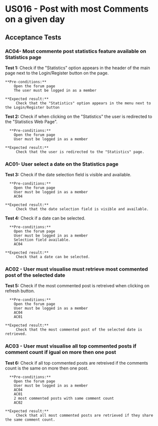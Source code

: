 # US016 -  Post with most Comments on a given day

## Acceptance Tests

### AC04- Most commente post statistics feature available on Statistics page
**Test 1:** Check if the "Statistics" option appears in the header of the main page next to the Login/Register button on the page.

    **Pre-conditions:** 
        Open the forum page
        The user must be logged in as a member
        
    **Expected result:**
         Check that the "Statistics" option appears in the menu next to the Login/Register button 

**Test 2:** Check if when clicking on the "Statistics" the user is redirected to the "Statistics Web Page". 

      **Pre-conditions:** 
        Open the forum page
        User must be logged in as a member
        
    **Expected result:**
         Check that the user is redirected to the "Statistics" page.


### AC01- User select a date on the Statistics page
**Test 3:** Check if the date selection field is visible and available. 

      **Pre-conditions:** 
        Open the forum page
        User must be logged in as a member
        AC04
        
    **Expected result:**
         Check that the date selection field is visible and available.

**Test 4:** Check if a date can be selected.

      **Pre-conditions:** 
        Open the forum page
        User must be logged in as a member
        Selection field available.
        AC04
        
    **Expected result:**
         Check that a date can be selected.


### AC02 - User must visualise must retrieve most commented post of the selected date
**Test 5:** Check if the most commented post is retreived when clicking on refresh button.

      **Pre-conditions:** 
        Open the forum page
        User must be logged in as a member
        AC04
        AC01
        
    **Expected result:**
         Check that the most commented post of the selected date is retrieved.


### AC03 - User must visualise all top commented posts if comment count if igual on more then one post
**Test 6:** Check if all top commented posts are retreived if the comments count is the same on more then one post.

      **Pre-conditions:** 
        Open the forum page
        User must be logged in as a member
        AC04
        AC01
        2 most commented posts with same comment count
        AC02
        
    **Expected result:**
         Check that all most commented posts are retrieved if they share the same comment count.




